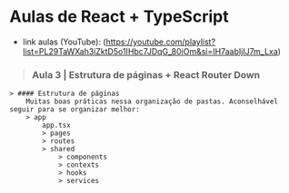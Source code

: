 # Aulas de React + TypeScript

- link aulas (YouTube): (https://youtube.com/playlist?list=PL29TaWXah3iZktD5o1IHbc7JDqG_80iOm&si=IH7aabIjIJ7m_Lxa)

> ### Aula 3 | Estrutura de páginas + React Router Down
    > #### Estrutura de páginas
        Muitas boas práticas nessa organização de pastas. Aconselhável seguir para se organizar melhor:
        > app
            app.tsx
            > pages
            > routes
            > shared
                > components
                > contexts
                > hooks
                > services